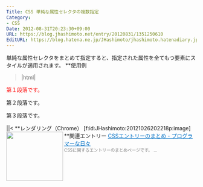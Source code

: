 ```yaml
---
Title: CSS 単純な属性セレクタの複数指定
Category:
- CSS
Date: 2012-08-31T20:23:30+09:00
URL: https://blog.jhashimoto.net/entry/20120831/1351250610
EditURL: https://blog.hatena.ne.jp/JHashimoto/jhashimoto.hatenadiary.jp/atom/entry/12921228815717255835
---
```


単純な属性セレクタをまとめて指定すると、指定された属性を全てもつ要素にスタイルが適用されます。
**使用例
>|html|
<!DOCTYPE html>
<html lang="ja">
<head>
<title>Hello! CSS</title>
<meta charset="UTF-8">
<style>
[id][class] {   /* id属性とclass属性をもつ要素 */
    color:  red;
}
</style>
</head>
<body>
<p id="first" class="notification">第１段落です。</p>
<p class="infomation">第２段落です。</p>
<p>第３段落です。</p>
</body>
</html>
||<
**レンダリング（Chrome）
[f:id:JHashimoto:20121026202218p:image]
**関連エントリー
<a href="http://d.hatena.ne.jp/JHashimoto/20121023/1350990421" target="_blank" rel="nofollow"><img class="alignleft" align="left" border="0" src="http://capture.heartrails.com/150x130/shadow?http://d.hatena.ne.jp/JHashimoto/20121023/1350990421" alt="" width="150" height="130" /></a><a style="color:#0070C5;" href="http://d.hatena.ne.jp/JHashimoto/20121023/1350990421" target="_blank" rel="nofollow">CSSエントリーのまとめ - プログラマーな日々</a><a href="http://b.hatena.ne.jp/entry/http://d.hatena.ne.jp/JHashimoto/20121023/1350990421" target="_blank"><img border="0" src="http://b.hatena.ne.jp/entry/image/http://d.hatena.ne.jp/JHashimoto/20121023/1350990421" alt="" /></a><br><span style="color: #808080;font-size: 80%;">CSSに関するエントリーのまとめページです。 ...</span><br style="clear:both;" />
